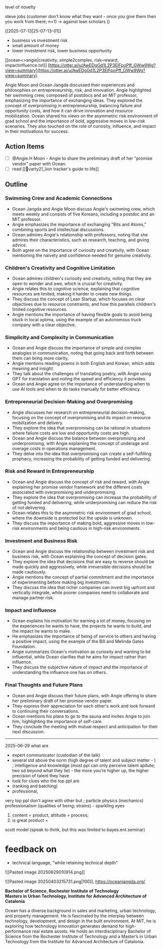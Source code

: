 level of novelty

steve jobs (customer don't know what they want - once you give them then you work from there; n=1) -> against lean scholars ()




[[2025-07-13|25-07-13-01]]
- business vs investment risk
- small amount of money 
- lower investment risk, lower business opportunity

[[ocean<>angie|creativity, simple2complex, risk-reward, impactinfluence.txt]]
[https://otter.ai/u/AwEDgGd1L2P3ElFpoPff_GWw9Wg?view=summary](https://otter.ai/u/AwEDgGd1L2P3ElFpoPff_GWw9Wg?view=summary)

Angie Moon and Ocean Jangda discussed their experiences and philosophies on entrepreneurship, risk, and innovation. Angie highlighted her swimming crew, composed of postdocs and an MIT professor, emphasizing the importance of exchanging ideas. They explored the concept of overpromising in entrepreneurship, balancing failure and opportunity costs, and how it can drive innovation and resource mobilization. Ocean shared his views on the asymmetric risk environment of grad school and the importance of bold, aggressive moves in low-risk scenarios. They also touched on the role of curiosity, influence, and impact in their motivations for success.

## Action Items

- [ ] @Angie.H Moon - Angie to share the preliminary draft of her "promise vendor" paper with Ocean.
- [ ] read [[🦁varty21_lion tracker's guide to life]]
## Outline

### Swimming Crew and Academic Connections

- Ocean Jangda and Angie Moon discuss Angie's swimming crew, which meets weekly and consists of five Koreans, including a postdoc and an MIT professor.
- Angie emphasizes the importance of exchanging "Bits and Atoms," combining sports and intellectual discussions.
- Ocean admires Angie's relationship with professors, noting that she admires their characteristics, such as research, teaching, and giving advice.
- Both agree on the importance of curiosity and creativity, with Ocean mentioning the naivety and confidence needed for genuine creativity.

### Children's Creativity and Cognitive Limitation

- Ocean admires children's curiosity and creativity, noting that they are open to wonder and awe, which is crucial for creativity.
- Angie relates this to cognitive science, explaining that cognitive resources are limited, making it harder to create new things.
- They discuss the concept of Lean Startup, which focuses on clear objectives due to resource constraints, and how this parallels children's limited cognitive resources.
- Angie mentions the importance of having flexible goals to avoid being stuck in local optima, using the example of an autonomous truck company with a clear objective.

### Simplicity and Complexity in Communication

- Ocean and Angie discuss the importance of simple and complex analogies in communication, noting that going back and forth between them can bring more clarity.
- Angie mentions reading poems in both English and Korean, which adds meaning and insight.
- They talk about the challenges of translating poetry, with Angie using GPT for translation and noting the speed and efficiency it provides.
- Ocean and Angie agree on the importance of understanding when to use AI tools and when to do tasks manually for better efficiency.

### Entrepreneurial Decision-Making and Overpromising

- Angie discusses her research on entrepreneurial decision-making, focusing on the concept of overpromising and its impact on resource mobilization and delivery.
- They explore the idea that overpromising can be rational in situations where failure costs are low and opportunity costs are high.
- Ocean and Angie discuss the balance between overpromising and underpromising, with Angie explaining the concept of underage and overage costs in operations management.
- They delve into the idea that overpromising can create a self-fulfilling prophecy, increasing the probability of getting funded and delivering.

### Risk and Reward in Entrepreneurship

- Ocean and Angie discuss the concept of risk and reward, with Angie explaining her promise vendor framework and the different costs associated with overpromising and underpromising.
- They explore the idea that overpromising can increase the probability of getting funded and delivering, while underpromising can reduce the risk of not delivering.
- Ocean relates this to the asymmetric risk environment of grad school, where the downside is protected but the upside is unknown.
- They discuss the importance of making bold, aggressive moves in low-risk environments and being cautious in high-risk environments.

### Investment and Business Risk

- Ocean and Angie discuss the relationship between investment risk and business risk, with Ocean explaining the concept of decision gates.
- They explore the idea that decisions that are easy to reverse should be made quickly and aggressively, while irreversible decisions should be made cautiously.
- Angie mentions the concept of partial commitment and the importance of experimenting before making big investments.
- They discuss the idea that richer companies can invest big upfront and vertically integrate, while poorer companies need to collaborate and manage partner risk.

### Impact and Influence

- Ocean explains his motivation for earning a lot of money, focusing on the experiences he wants to have, the projects he wants to build, and the impact he wants to make.
- He emphasizes the importance of being of service to others and having a positive impact, using the example of the Bill and Melinda Gates Foundation.
- Angie summarizes Ocean's motivation as curiosity and wanting to be influential, while Ocean clarifies that he aims for impact rather than influence.
- They discuss the subjective nature of impact and the importance of understanding the influence one has on others.

### Final Thoughts and Future Plans

- Ocean and Angie discuss their future plans, with Angie offering to share her preliminary draft of her promise vendor paper.
- They express their appreciation for each other's work and look forward to continuing their conversations.
- Ocean mentions his plans to go to the sauna and invites Angie to join him, highlighting the importance of self-care.
- They conclude the meeting with mutual respect and anticipation for their next discussion.




---

2025-06-29
what are 
- expert communicator (custodian of the talk)
- several std above the norm (high degree of talent and subject matter - ) ; intelligence and knowledge (most ppl can only perceive talent apitute; two sd beyond what they lie) - the more you're higher up, the higher precision of talent they have
- look for clues who the top ppl are 
- (ranking and batching)
- professional, 

very top ppl don't agree with other but ; particle physics (mechanics)
professionalism (qualities of being; strains) - sparkling eyes

1. content = product, attitude = process; 
2. is great product = 

scott model (speak to think, but this was limited to bayes.ent.seminar)

# feedback on 
- technical language, "while retaining technical depth"

![[Pasted image 20250629010914.png]]
 
![[Pasted image 20250403215731.png|100]],  https://oceanjangda.org/

**Bachelor of Science, Rochester Institute of Technology**  
**Masters in Urban Technology, Institute for Advanced Architecture of Catalonia**

Ocean has a diverse background in sales and marketing, urban technology, and property management. He is fascinated by the interplay between technology, development, and design in the built environment. At MIT, he is exploring how technology innovation generates demand for high-performance real estate assets. He holds an interdisciplinary Bachelor of Science from the Rochester Institute of Technology and a Master’s in Urban Technology from the Institute for Advanced Architecture of Catalonia.


